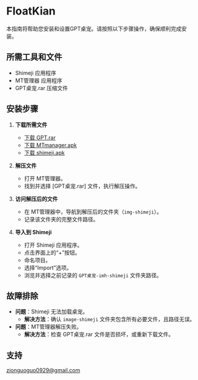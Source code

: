 # FloatKian
本指南将帮助您安装和设置GPT桌宠。请按照以下步骤操作，确保顺利完成安装。

## 所需工具和文件
- Shimeji 应用程序
- MT管理器 应用程序
- GPT桌宠.rar 压缩文件

## 安装步骤
1. **下载所需文件**
   - [下载 GPT.rar](https://github.com/Zion0929mu/FloatKian/releases/download/v1.0.0/GPT.rar)
   - [下载 MTmanager.apk](https://github.com/Zion0929mu/FloatKian/releases/download/v1.0.0/MTmanager.apk) 
   - [下载 shimeji.apk](https://github.com/Zion0929mu/FloatKian/releases/download/v1.0.0/shimeji.apk)

2. **解压文件**
   - 打开 MT管理器。
   - 找到并选择 [GPT桌宠.rar] 文件，执行解压操作。

3. **访问解压后的文件**
   - 在 MT管理器中，导航到解压后的文件夹（`img-shimeji`）。
   - 记录该文件夹的完整文件路径。

4. **导入到 Shimeji**
   - 打开 Shimeji 应用程序。
   - 点击界面上的“+”按钮。
   - 命名项目。
   - 选择“Import”选项。
   - 浏览并选择之前记录的 `GPT桌宠-imh-shimeji` 文件夹路径。

## 故障排除
- **问题**：Shimeji 无法加载桌宠。
  - **解决方法**：确认 `image-shimeji` 文件夹包含所有必要文件，且路径无误。
- **问题**：MT管理器解压失败。
  - **解决方法**：检查 GPT桌宠.rar 文件是否损坏，或重新下载文件。

## 支持
zionguoguo0929@gmail.com

